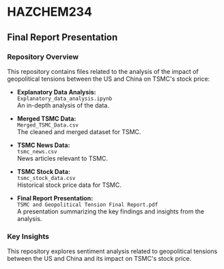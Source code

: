 # HAZCHEM234

## Final Report Presentation

### Repository Overview

This repository contains files related to the analysis of the impact of geopolitical tensions between the US and China on TSMC's stock price:

- **Explanatory Data Analysis:**  
  `Explanatory_data_analysis.ipynb`  
  An in-depth analysis of the data.

- **Merged TSMC Data:**  
  `Merged_TSMC_Data.csv`  
  The cleaned and merged dataset for TSMC.

- **TSMC News Data:**  
  `tsmc_news.csv`  
  News articles relevant to TSMC.

- **TSMC Stock Data:**  
  `tsmc_stock_data.csv`  
  Historical stock price data for TSMC.

- **Final Report Presentation:**  
  `TSMC and Geopolitical Tension Final Report.pdf`  
  A presentation summarizing the key findings and insights from the analysis.

### Key Insights

This repository explores sentiment analysis related to geopolitical tensions between the US and China and its impact on TSMC's stock price.
